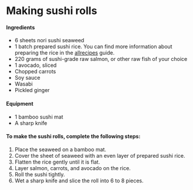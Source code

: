 # Making sushi rolls

#### Ingredients
* 6 sheets nori sushi seaweed
* 1 batch prepared sushi rice. You can find more information about preparing the rice in the [allrecipes](https://www.allrecipes.com/recipe/99211/perfect-sushi-rice/) guide.
* 220 grams of sushi-grade raw salmon, or other raw fish of your choice
* 1 avocado, sliced
* Chopped carrots
* Soy sauce
* Wasabi
* Pickled ginger

#### Equipment
* 1 bamboo sushi mat
* A sharp knife

#### To make the sushi rolls, complete the following steps:

1. Place the seaweed on a bamboo mat.
2. Cover the sheet of seaweed with an even layer of prepared sushi rice.
3. Flatten the rice gently until it is flat.
4. Layer salmon, carrots, and avocado on the rice.
5. Roll the sushi tightly. 
6. Wet a sharp knife and slice the roll into 6 to 8 pieces.
